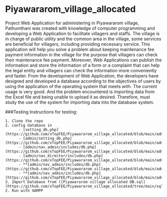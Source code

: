 # Piyawararom_village_allocated

  Project Web Application for administering in Piyawararom village, Pathumthani was 
created with knowledge of computer programming and developing a Web Application to 
facilitate villagers and staffs. The village is in charge of public utility and the common 
area in the village, some services are beneficial for villagers, including providing necessary 
service. This application will help you solve a problem about keeping maintenance fee 
payment information in the village for the purpose that villagers can check their 
maintenance fee payment. Moreover, Web Applications can publish the information and 
store the information of a form or a complaint that can help the legal entity and villagers 
can check the information more conveniently and faster. From the development of Web 
Application, the developers have designed and developed a database according to the 
objectives of users by using the application of the operating system that meets with. The 
current usage is very good. And the problem encountered is importing data from the Excel 
file and being unable to upload it as desired. Therefore, must study the use of the system 
for importing data into the database system.

###Testing
Instructions for testing:
```
1. Clone the repo
2. config database in 
      - [setting_db.php](https://github.com/xTopFEE/Piyawararom_village_allocated/blob/main/admin/setting_db.php)
      - [admin/setting_db.php](https://github.com/xTopFEE/Piyawararom_village_allocated/blob/main/admin/setting_db.php)
      - [admin/nav_admin/includes/db.php](https://github.com/xTopFEE/Piyawararom_village_allocated/blob/main/admin/nav_admin/includes/db.php)
      - [admin/nav_director/includes/db.php](https://github.com/xTopFEE/Piyawararom_village_allocated/blob/main/admin/nav_director/includes/db.php)
      - **[admin/nav_admin/includes/db.php](https://github.com/xTopFEE/Piyawararom_village_allocated/blob/main/admin/nav_admin/includes/db.php)
      - **[admin/nav_admin/includes/db.php](https://github.com/xTopFEE/Piyawararom_village_allocated/blob/main/admin/nav_admin/includes/db.php)
3. Import Database from ([Piyawararom village allocated DB.sql](https://github.com/xTopFEE/Piyawararom_village_allocated/tree/main/sql))
2. Run with XAMPP
```
